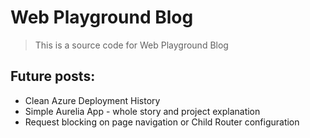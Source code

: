 # Web Playground Blog

> This is a source code for Web Playground Blog

## Future posts:
- Clean Azure Deployment History
- Simple Aurelia App - whole story and project explanation
- Request blocking on page navigation or Child Router configuration